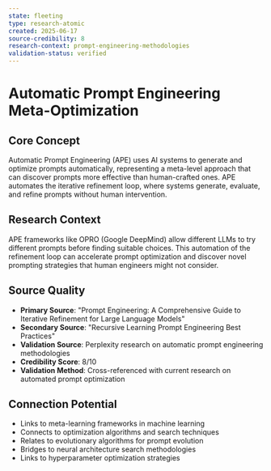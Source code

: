```yaml
---
state: fleeting
type: research-atomic
created: 2025-06-17
source-credibility: 8
research-context: prompt-engineering-methodologies
validation-status: verified
---
```


# Automatic Prompt Engineering Meta-Optimization

## Core Concept
Automatic Prompt Engineering (APE) uses AI systems to generate and optimize prompts automatically, representing a meta-level approach that can discover prompts more effective than human-crafted ones. APE automates the iterative refinement loop, where systems generate, evaluate, and refine prompts without human intervention.

## Research Context
APE frameworks like OPRO (Google DeepMind) allow different LLMs to try different prompts before finding suitable choices. This automation of the refinement loop can accelerate prompt optimization and discover novel prompting strategies that human engineers might not consider.

## Source Quality
- **Primary Source**: "Prompt Engineering: A Comprehensive Guide to Iterative Refinement for Large Language Models"
- **Secondary Source**: "Recursive Learning Prompt Engineering Best Practices"
- **Validation Source**: Perplexity research on automatic prompt engineering methodologies
- **Credibility Score**: 8/10
- **Validation Method**: Cross-referenced with current research on automated prompt optimization

## Connection Potential
- Links to meta-learning frameworks in machine learning
- Connects to optimization algorithms and search techniques
- Relates to evolutionary algorithms for prompt evolution
- Bridges to neural architecture search methodologies
- Links to hyperparameter optimization strategies